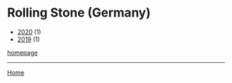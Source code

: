 # Rolling Stone (Germany)

  * [2020](./rolling-stone-germany-2020.md) (1)
  * [2019](./rolling-stone-germany-2019.md) (1)

[homepage](https://www.rollingstone.de/)

----

[Home](../index.md)
